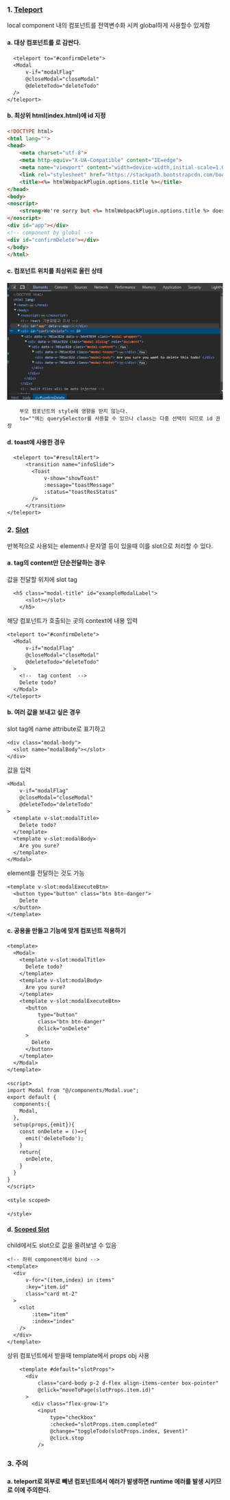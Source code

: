 ### 1. [Teleport](https://vuejs.org/guide/built-ins/teleport.html#teleport)
local component 내의 컴포넌트를 전역변수화 시켜 global하게 사용할수 있게함
#### a. 대상 컴포넌트를 <Teleport>로 감싼다.
```vue
  <teleport to="#confirmDelete">
  <Modal
      v-if="modalFlag"
      @closeModal="closeModal"
      @deleteTodo="deleteTodo"
  />
</teleport>
```
#### b. 최상위 html(index.html)에 id 지정
```html
<!DOCTYPE html>
<html lang="">
<head>
    <meta charset="utf-8">
    <meta http-equiv="X-UA-Compatible" content="IE=edge">
    <meta name="viewport" content="width=device-width,initial-scale=1.0">
    <link rel="stylesheet" href="https://stackpath.bootstrapcdn.com/bootstrap/4.5.2/css/bootstrap.min.css">
    <title><%= htmlWebpackPlugin.options.title %></title>
</head>
<body>
<noscript>
    <strong>We're sorry but <%= htmlWebpackPlugin.options.title %> doesn't work properly without JavaScript enabled. Please enable it to continue.</strong>
</noscript>
<div id="app"></div>
<!-- component by global -->
<div id="confirmDelete"></div>
</body>
</html>
```
#### c. 컴포넌트 위치를 최상위로 올린 상태
![img.png](img/exampleTeleport.png)
```asciidoc
    부모 컴포넌트의 style에 영향을 받지 않는다. 
    to=""에는 querySelector를 사용할 수 있으나 class는 다중 선택이 되므로 id 권장
```
#### d. toast에 사용한 경우
```vue
  <teleport to="#resultAlert">
      <transition name="infoSlide">
        <Toast
            v-show="showToast"
            :message="toastMessage"
            :status="toastResStatus"
        />
      </transition>
</teleport>
```
### 2. [Slot](https://vuejs.org/guide/components/slots.html#slots)
반복적으로 사용되는 element나 문자열 등이 있을때 이를 slot으로 처리할 수 있다. 
#### a. tag의 content만 단순전달하는 경우
값을 전달할 위치에 slot tag
```vue
  <h5 class="modal-title" id="exampleModalLabel">
      <slot></slot>
    </h5>
```
해당 컴포넌트가 호출되는 곳의 context에 내용 입력
```vue
<teleport to="#confirmDelete">
  <Modal
      v-if="modalFlag"
      @closeModal="closeModal"
      @deleteTodo="deleteTodo"
  >
    <!--  tag content  -->
    Delete todo?
  </Modal>
</teleport>
```
#### b. 여러 값을 보내고 싶은 경우
slot tag에 name attribute로 표기하고 
```vue
<div class="modal-body">
  <slot name="modalBody"></slot>
</div>
```
값을 입력
```vue
<Modal
    v-if="modalFlag"
    @closeModal="closeModal"
    @deleteTodo="deleteTodo"
>
  <template v-slot:modalTitle>
    Delete todo?
  </template>
  <template v-slot:modalBody>
    Are you sure?
  </template>
</Modal>
```
element를 전달하는 것도 가능
```vue
<template v-slot:modalExecuteBtn>
  <button type="button" class="btn btn-danger">
    Delete
  </button>
</template>
```
#### c. 공용을 만들고 기능에 맞게 컴포넌트 적용하기
```vue
<template>
  <Modal>
    <template v-slot:modalTitle>
      Delete todo?
    </template>
    <template v-slot:modalBody>
      Are you sure?
    </template>
    <template v-slot:modalExecuteBtn>
      <button
          type="button"
          class="btn btn-danger"
          @click="onDelete"
      >
        Delete
      </button>
    </template>
  </Modal>
</template>

<script>
import Modal from "@/components/Modal.vue";
export default {
  components:{
    Modal,
  },
  setup(props,{emit}){
    const onDelete = ()=>{
      emit('deleteTodo');
    }
    return{
      onDelete,
    }
  }
}
</script>

<style scoped>

</style>
```
#### d. [Scoped Slot](https://vuejs.org/guide/components/slots.html#scoped-slots)
child에서도 slot으로 값을 올려보낼 수 있음
```vue
<!-- 하위 component에서 bind -->
<template>
  <div
      v-for="(item,index) in items"
      :key="item.id"
      class="card mt-2"
  >
    <slot
        :item="item"
        :index="index"
    />
  </div>
</template>
```
상위 컴포넌트에서 받을때 template에서 props obj 사용
```vue
    <template #default="slotProps">
      <div
          class="card-body p-2 d-flex align-items-center box-pointer"
          @click="moveToPage(slotProps.item.id)"
      >
        <div class="flex-grow-1">
          <input
              type="checkbox"
              :checked="slotProps.item.completed"
              @change="toggleTodo(slotProps.index, $event)"
              @click.stop
          />
```
### 3. 주의
#### a. teleport로 외부로 빼낸 컴포넌트에서 에러가 발생하면 runtime 에러를 발생 시키므로 이에 주의한다. 
